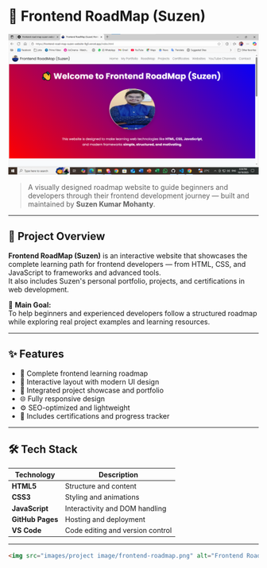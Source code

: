 # 🚀 Frontend RoadMap (Suzen)

![Frontend RoadMap Screenshot](images/project%20image/frontend-roadmap.png)

> A visually designed roadmap website to guide beginners and developers through their frontend development journey — built and maintained by **Suzen Kumar Mohanty**.

---

## 🧭 Project Overview

**Frontend RoadMap (Suzen)** is an interactive website that showcases the complete learning path for frontend developers — from HTML, CSS, and JavaScript to frameworks and advanced tools.  
It also includes Suzen's personal portfolio, projects, and certifications in web development.

🎯 **Main Goal:**  
To help beginners and experienced developers follow a structured roadmap while exploring real project examples and learning resources.

---

## ✨ Features

- 📘 Complete frontend learning roadmap  
- 🧩 Interactive layout with modern UI design  
- 💼 Integrated project showcase and portfolio  
- 🌐 Fully responsive design  
- ⚙️ SEO-optimized and lightweight  
- 📜 Includes certifications and progress tracker  

---

## 🛠️ Tech Stack

| Technology | Description |
|-------------|-------------|
| **HTML5** | Structure and content |
| **CSS3** | Styling and animations |
| **JavaScript** | Interactivity and DOM handling |
| **GitHub Pages** | Hosting and deployment |
| **VS Code** | Code editing and version control |

---


```html
<img src="images/project image/frontend-roadmap.png" alt="Frontend RoadMap Screenshot" width="800">
